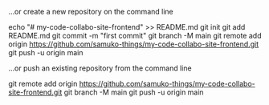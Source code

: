 …or create a new repository on the command line

echo "# my-code-collabo-site-frontend" >> README.md
git init
git add README.md
git commit -m "first commit"
git branch -M main
git remote add origin https://github.com/samuko-things/my-code-collabo-site-frontend.git
git push -u origin main



…or push an existing repository from the command line

git remote add origin https://github.com/samuko-things/my-code-collabo-site-frontend.git
git branch -M main
git push -u origin main